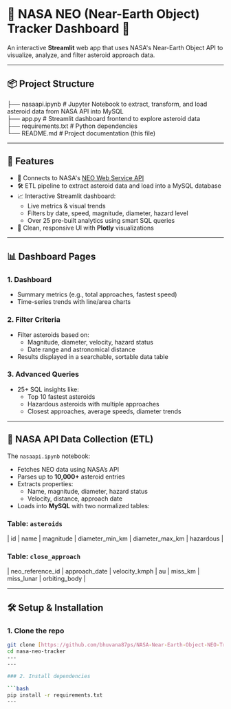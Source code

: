 # 🌌 NASA NEO (Near-Earth Object) Tracker Dashboard 🚀

An interactive **Streamlit** web app that uses NASA's Near-Earth Object API to visualize, analyze, and filter asteroid approach data.

---

## 📦 Project Structure
├── nasaapi.ipynb        # Jupyter Notebook to extract, transform, and load asteroid data from NASA API into MySQL <br>
├── app.py               # Streamlit dashboard frontend to explore asteroid data<br>
├── requirements.txt     # Python dependencies<br>
└── README.md            # Project documentation (this file)<br>

---

## 🚀 Features

- 🔗 Connects to NASA's [NEO Web Service API](https://api.nasa.gov/)
- 🛠️ ETL pipeline to extract asteroid data and load into a MySQL database
- 📈 Interactive Streamlit dashboard:
  - Live metrics & visual trends
  - Filters by date, speed, magnitude, diameter, hazard level
  - Over 25 pre-built analytics using smart SQL queries
- 🧼 Clean, responsive UI with **Plotly** visualizations

---

## 📊 Dashboard Pages

### 1. **Dashboard**
- Summary metrics (e.g., total approaches, fastest speed)
- Time-series trends with line/area charts

### 2. **Filter Criteria**
- Filter asteroids based on:
  - Magnitude, diameter, velocity, hazard status
  - Date range and astronomical distance
- Results displayed in a searchable, sortable data table

### 3. **Advanced Queries**
- 25+ SQL insights like:
  - Top 10 fastest asteroids
  - Hazardous asteroids with multiple approaches
  - Closest approaches, average speeds, diameter trends

---

## 🔌 NASA API Data Collection (ETL)

The `nasaapi.ipynb` notebook:
- Fetches NEO data using NASA’s API
- Parses up to **10,000+** asteroid entries
- Extracts properties:
  - Name, magnitude, diameter, hazard status
  - Velocity, distance, approach date
- Loads into **MySQL** with two normalized tables:

### Table: `asteroids`
| id | name | magnitude | diameter_min_km | diameter_max_km | hazardous |

### Table: `close_approach`
| neo_reference_id | approach_date | velocity_kmph | au | miss_km | miss_lunar | orbiting_body |

---

## 🛠️ Setup & Installation

### 1. Clone the repo

```bash
git clone [https://github.com/bhuvana87ps/NASA-Near-Earth-Object-NEO-Tracking-Insights-using-Public-API]
cd nasa-neo-tracker
---
---

### 2. Install dependencies

```bash
pip install -r requirements.txt
---

